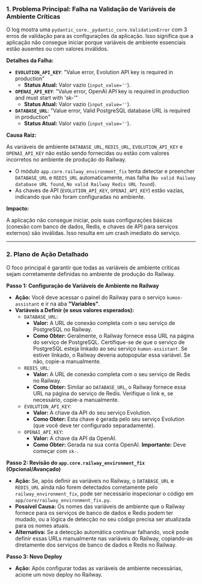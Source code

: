 ### **1. Problema Principal: Falha na Validação de Variáveis de Ambiente Críticas**

O log mostra uma `pydantic_core._pydantic_core.ValidationError` com 3 erros de validação para as configurações da aplicação. Isso significa que a aplicação não consegue iniciar porque variáveis de ambiente essenciais estão ausentes ou com valores inválidos.

**Detalhes da Falha:**

*   **`EVOLUTION_API_KEY`**: "Value error, Evolution API key is required in production"
    *   **Status Atual:** Valor vazio (`input_value=''`).
*   **`OPENAI_API_KEY`**: "Value error, OpenAI API key is required in production and must start with 'sk-'"
    *   **Status Atual:** Valor vazio (`input_value=''`).
*   **`DATABASE_URL`**: "Value error, Valid PostgreSQL database URL is required in production"
    *   **Status Atual:** Valor vazio (`input_value=''`).

**Causa Raiz:**

As variáveis de ambiente `DATABASE_URL`, `REDIS_URL`, `EVOLUTION_API_KEY` e `OPENAI_API_KEY` não estão sendo fornecidas ou estão com valores incorretos no ambiente de produção do Railway. 

*   O módulo `app.core.railway_environment_fix` tenta detectar e preencher `DATABASE_URL` e `REDIS_URL` automaticamente, mas falha (`No valid Railway database URL found`, `No valid Railway Redis URL found`).
*   As chaves de API (`EVOLUTION_API_KEY`, `OPENAI_API_KEY`) estão vazias, indicando que não foram configuradas no ambiente.

**Impacto:**

A aplicação não consegue iniciar, pois suas configurações básicas (conexão com banco de dados, Redis, e chaves de API para serviços externos) são inválidas. Isso resulta em um crash imediato do serviço.

---

### **2. Plano de Ação Detalhado**

O foco principal é garantir que todas as variáveis de ambiente críticas sejam corretamente definidas no ambiente de produção do Railway.

**Passo 1: Configuração de Variáveis de Ambiente no Railway**

*   **Ação:** Você deve acessar o painel do Railway para o serviço `kumon-assistant` e ir na aba **"Variables"**.
*   **Variáveis a Definir (e seus valores esperados):**
    *   `DATABASE_URL`:
        *   **Valor:** A URL de conexão completa com o seu serviço de PostgreSQL no Railway.
        *   **Como Obter:** Geralmente, o Railway fornece essa URL na página do serviço de PostgreSQL. Certifique-se de que o serviço de PostgreSQL esteja linkado ao seu serviço `kumon-assistant`. Se estiver linkado, o Railway deveria autopopular essa variável. Se não, copie-a manualmente.
    *   `REDIS_URL`:
        *   **Valor:** A URL de conexão completa com o seu serviço de Redis no Railway.
        *   **Como Obter:** Similar ao `DATABASE_URL`, o Railway fornece essa URL na página do serviço de Redis. Verifique o link e, se necessário, copie-a manualmente.
    *   `EVOLUTION_API_KEY`:
        *   **Valor:** A chave da API do seu serviço Evolution.
        *   **Como Obter:** Esta chave é gerada pelo seu serviço Evolution (que você deve ter configurado separadamente).
    *   `OPENAI_API_KEY`:
        *   **Valor:** A chave da API da OpenAI.
        *   **Como Obter:** Gerada na sua conta OpenAI. **Importante:** Deve começar com `sk-`.

**Passo 2: Revisão do `app.core.railway_environment_fix` (Opcional/Avançado)**

*   **Ação:** Se, após definir as variáveis no Railway, o `DATABASE_URL` e `REDIS_URL` ainda não forem detectados corretamente pelo `railway_environment_fix`, pode ser necessário inspecionar o código em `app/core/railway_environment_fix.py`.
*   **Possível Causa:** Os nomes das variáveis de ambiente que o Railway fornece para os serviços de banco de dados e Redis podem ter mudado, ou a lógica de detecção no seu código precisa ser atualizada para os nomes atuais.
*   **Alternativa:** Se a detecção automática continuar falhando, você pode definir essas URLs manualmente nas variáveis do Railway, copiando-as diretamente dos serviços de banco de dados e Redis no Railway.

**Passo 3: Novo Deploy**

*   **Ação:** Após configurar todas as variáveis de ambiente necessárias, acione um novo deploy no Railway.
